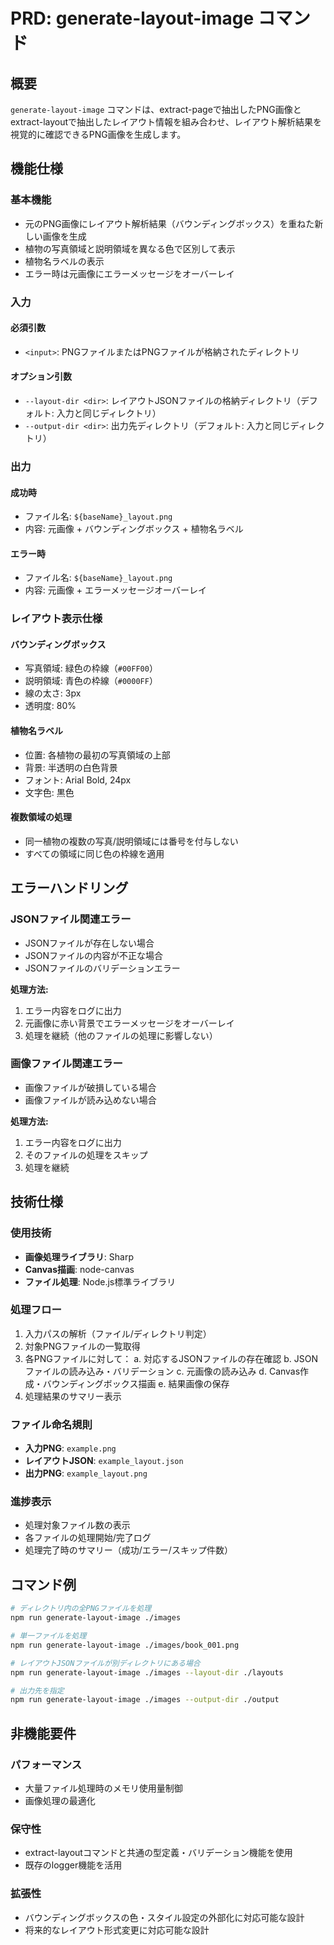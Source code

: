 # PRD: generate-layout-image コマンド

## 概要

`generate-layout-image` コマンドは、extract-pageで抽出したPNG画像とextract-layoutで抽出したレイアウト情報を組み合わせ、レイアウト解析結果を視覚的に確認できるPNG画像を生成します。

## 機能仕様

### 基本機能

- 元のPNG画像にレイアウト解析結果（バウンディングボックス）を重ねた新しい画像を生成
- 植物の写真領域と説明領域を異なる色で区別して表示
- 植物名ラベルの表示
- エラー時は元画像にエラーメッセージをオーバーレイ

### 入力

#### 必須引数
- `<input>`: PNGファイルまたはPNGファイルが格納されたディレクトリ

#### オプション引数
- `--layout-dir <dir>`: レイアウトJSONファイルの格納ディレクトリ（デフォルト: 入力と同じディレクトリ）
- `--output-dir <dir>`: 出力先ディレクトリ（デフォルト: 入力と同じディレクトリ）

### 出力

#### 成功時
- ファイル名: `${baseName}_layout.png`
- 内容: 元画像 + バウンディングボックス + 植物名ラベル

#### エラー時
- ファイル名: `${baseName}_layout.png`
- 内容: 元画像 + エラーメッセージオーバーレイ

### レイアウト表示仕様

#### バウンディングボックス
- 写真領域: 緑色の枠線（`#00FF00`）
- 説明領域: 青色の枠線（`#0000FF`）
- 線の太さ: 3px
- 透明度: 80%

#### 植物名ラベル
- 位置: 各植物の最初の写真領域の上部
- 背景: 半透明の白色背景
- フォント: Arial Bold, 24px
- 文字色: 黒色

#### 複数領域の処理
- 同一植物の複数の写真/説明領域には番号を付与しない
- すべての領域に同じ色の枠線を適用

## エラーハンドリング

### JSONファイル関連エラー
- JSONファイルが存在しない場合
- JSONファイルの内容が不正な場合
- JSONファイルのバリデーションエラー

**処理方法:**
1. エラー内容をログに出力
2. 元画像に赤い背景でエラーメッセージをオーバーレイ
3. 処理を継続（他のファイルの処理に影響しない）

### 画像ファイル関連エラー
- 画像ファイルが破損している場合
- 画像ファイルが読み込めない場合

**処理方法:**
1. エラー内容をログに出力
2. そのファイルの処理をスキップ
3. 処理を継続

## 技術仕様

### 使用技術
- **画像処理ライブラリ**: Sharp
- **Canvas描画**: node-canvas
- **ファイル処理**: Node.js標準ライブラリ

### 処理フロー
1. 入力パスの解析（ファイル/ディレクトリ判定）
2. 対象PNGファイルの一覧取得
3. 各PNGファイルに対して：
   a. 対応するJSONファイルの存在確認
   b. JSONファイルの読み込み・バリデーション
   c. 元画像の読み込み
   d. Canvas作成・バウンディングボックス描画
   e. 結果画像の保存
4. 処理結果のサマリー表示

### ファイル命名規則
- **入力PNG**: `example.png`
- **レイアウトJSON**: `example_layout.json`
- **出力PNG**: `example_layout.png`

### 進捗表示
- 処理対象ファイル数の表示
- 各ファイルの処理開始/完了ログ
- 処理完了時のサマリー（成功/エラー/スキップ件数）

## コマンド例

```bash
# ディレクトリ内の全PNGファイルを処理
npm run generate-layout-image ./images

# 単一ファイルを処理
npm run generate-layout-image ./images/book_001.png

# レイアウトJSONファイルが別ディレクトリにある場合
npm run generate-layout-image ./images --layout-dir ./layouts

# 出力先を指定
npm run generate-layout-image ./images --output-dir ./output
```

## 非機能要件

### パフォーマンス
- 大量ファイル処理時のメモリ使用量制御
- 画像処理の最適化

### 保守性
- extract-layoutコマンドと共通の型定義・バリデーション機能を使用
- 既存のlogger機能を活用

### 拡張性
- バウンディングボックスの色・スタイル設定の外部化に対応可能な設計
- 将来的なレイアウト形式変更に対応可能な設計